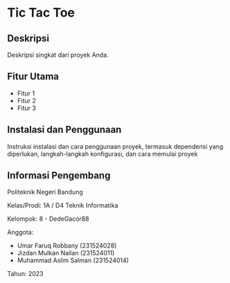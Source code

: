 # Tic Tac Toe

## Deskripsi

Deskripsi singkat dari proyek Anda.

## Fitur Utama

- Fitur 1
- Fitur 2
- Fitur 3

## Instalasi dan Penggunaan

Instruksi instalasi dan cara penggunaan proyek, termasuk dependensi yang diperlukan, langkah-langkah konfigurasi, dan cara memulai proyek

## Informasi Pengembang

Politeknik Negeri Bandung

Kelas/Prodi: 1A / D4 Teknik Informatika

Kelompok: 8 - DedeGacor88

Anggota:
- Umar Faruq Robbany (231524028)
- Jizdan Mulkan Nailan (231524011)
- Muhammad Aslim Salman (231524014)
          
Tahun: 2023
